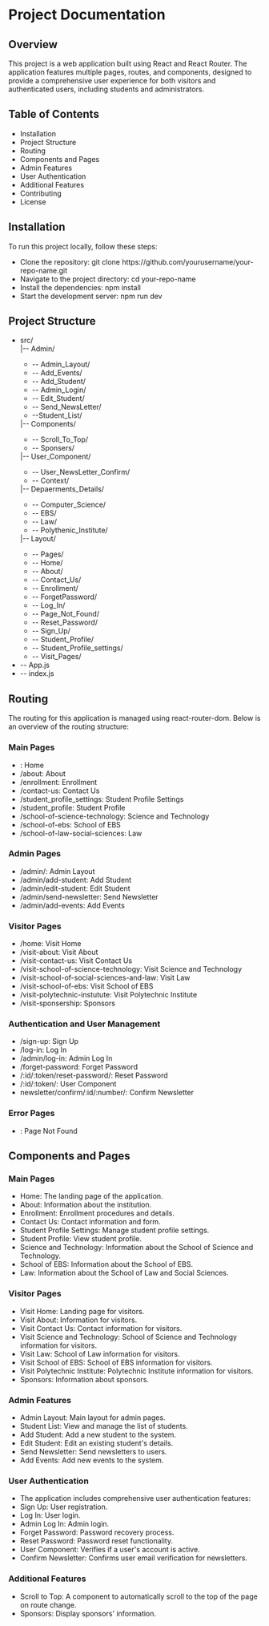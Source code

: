   <h1>Project Documentation</h1>
        <h2>Overview</h2>
        <p>
          This project is a web application built using React and React Router.
          The application features multiple pages, routes, and components,
          designed to provide a comprehensive user experience for both visitors
          and authenticated users, including students and administrators.
        </p>

  <h2>Table of Contents</h2>

  <ul>
          <li>Installation</li>
          <li>Project Structure</li>
          <li>Routing</li>
          <li>Components and Pages</li>
          <li>Admin Features</li>
          <li>User Authentication</li>
          <li>Additional Features</li>
          <li>Contributing</li>
          <li>License</li>
  </ul>

  <h2>Installation</h2>
        <span>To run this project locally, follow these steps:</span>
   <ul>
        <li>
            Clone the repository:
            <span>git clone https://github.com/yourusername/your-repo-name.git</span>
          </li>
        <li>
            Navigate to the project directory:
            <span>cd your-repo-name</span>
          </li>
        <li>
            Install the dependencies:
            <span>npm install</span>
          </li>
        <li>
            Start the development server:
            <span>npm run dev</span>
          </li>
  </ul>

  <h2>Project Structure</h2>
   <ul>
        <li>src/</li>
        <l1>
          |-- Admin/
          <ul>
            <li>-- Admin_Layout/</li>
            <li>-- Add_Events/</li>
            <li>-- Add_Student/</li>
            <li>-- Admin_Login/</li>
            <li>-- Edit_Student/</li>
            <li>-- Send_NewsLetter/</li>
            <li>--Student_List/</li>
          </ul>
        </l1>
        <l1>
          |-- Components/
          <ul>
            <li>-- Scroll_To_Top/</li>
            <li>-- Sponsers/</li>
          </ul>
        </l1>
        <l1>
          |-- User_Component/
          <ul>
            <li>-- User_NewsLetter_Confirm/</li>
            <li>-- Context/</li>
          </ul>
        </l1>
        <l1>
          |-- Depaerments_Details/
          <ul>
            <li>-- Computer_Science/</li>
            <li>-- EBS/</li>
            <li>-- Law/</li>
            <li>-- Polythenic_Institute/</li>
          </ul>
        </l1>
        <l1>
          |-- Layout/
          <ul>
            <li>-- Pages/</li>
            <li>-- Home/</li>
            <li>-- About/</li>
            <li>-- Contact_Us/</li>
            <li>-- Enrollment/</li>
            <li>-- ForgetPassword/</li>
            <li>-- Log_In/</li>
            <li>-- Page_Not_Found/</li>
            <li>-- Reset_Password/</li>
            <li>-- Sign_Up/</li>
            <li>-- Student_Profile/</li>
            <li>-- Student_Profile_settings/</li>
            <li>-- Visit_Pages/</li>
          </ul>
        </l1>
        <li>-- App.js</li>
        <li>-- index.js</li>
      </ul>

<!--//? ================================================================================================== -->

  <h2>Routing </h2>
      <p>
        The routing for this application is managed using react-router-dom.
        Below is an overview of the routing structure:
      </p>

  <h3>Main Pages</h3>
      <ul>
        <li>: Home</li>
        <li>/about: About</li>
        <li>/enrollment: Enrollment</li>
        <li>/contact-us: Contact Us</li>
        <li>/student_profile_settings: Student Profile Settings</li>
        <li>/student_profile: Student Profile</li>
        <li>/school-of-science-technology: Science and Technology</li>
        <li>/school-of-ebs: School of EBS</li>
        <li>/school-of-law-social-sciences: Law</li>
      </ul>

  <h3>Admin Pages</h3>
      <ul>
        <li>/admin/: Admin Layout</li>
        <li>/admin/add-student: Add Student</li>
        <li>/admin/edit-student: Edit Student</li>
        <li>/admin/send-newsletter: Send Newsletter</li>
        <li>/admin/add-events: Add Events</li>
      </ul>

  <h3>Visitor Pages</h3>
      <ul>
        <li>/home: Visit Home</li>
        <li>/visit-about: Visit About</li>
        <li>/visit-contact-us: Visit Contact Us</li>
        <li>
          /visit-school-of-science-technology: Visit Science and Technology
        </li>
        <li>/visit-school-of-social-sciences-and-law: Visit Law</li>
        <li>/visit-school-of-ebs: Visit School of EBS</li>
        <li>/visit-polytechnic-instutute: Visit Polytechnic Institute</li>
        <li>/visit-sponsership: Sponsors</li>
      </ul>

  <h3>Authentication and User Management</h3>
      <ul>
        <li>/sign-up: Sign Up</li>
        <li>/log-in: Log In</li>
        <li>/admin/log-in: Admin Log In</li>
        <li>/forget-password: Forget Password</li>
        <li>/:id/:token/reset-password/: Reset Password</li>
        <li>/:id/:token/: User Component</li>
        <li>newsletter/confirm/:id/:number/: Confirm Newsletter</li>
      </ul>

  <h3>Error Pages</h3>
      <ul>
        <li>: Page Not Found</li>
      </ul>

<!--//? ================================================================================================ -->

  <h2> Components and Pages</h2>

  <h3>Main Pages</h3>

  <ul>
        <li>Home: The landing page of the application.</li>
        <li>About: Information about the institution.</li>
        <li>Enrollment: Enrollment procedures and details.</li>
        <li>Contact Us: Contact information and form.</li>
        <li>Student Profile Settings: Manage student profile settings.</li>
        <li>Student Profile: View student profile.</li>
        <li>
          Science and Technology: Information about the School of Science and
          Technology.
        </li>
        <li>School of EBS: Information about the School of EBS.</li>
        <li>Law: Information about the School of Law and Social Sciences.</li>
  </ul>

  <h3>Visitor Pages</h3>

   <ul>
        <li>Visit Home: Landing page for visitors.</li>
        <li>Visit About: Information for visitors.</li>
        <li>Visit Contact Us: Contact information for visitors.</li>
        <li>
          Visit Science and Technology: School of Science and Technology
          information for visitors.
        </li>
        <li>Visit Law: School of Law information for visitors.</li>
        <li>Visit School of EBS: School of EBS information for visitors.</li>
        <li>
          Visit Polytechnic Institute: Polytechnic Institute information for
          visitors.
        </li>
        <li>Sponsors: Information about sponsors.</li>
  </ul>

  <h3>Admin Features</h3>

  <ul>
        <li>Admin Layout: Main layout for admin pages.</li>
        <li>Student List: View and manage the list of students.</li>
        <li>Add Student: Add a new student to the system.</li>
        <li>Edit Student: Edit an existing student's details.</li>
        <li>Send Newsletter: Send newsletters to users.</li>
        <li>Add Events: Add new events to the system.</li>
   </ul>

  <h3>User Authentication</h3>

  <ul>
        <li>
          The application includes comprehensive user authentication features:
        </li>
        <li>Sign Up: User registration.</li>
        <li>Log In: User login.</li>
        <li>Admin Log In: Admin login.</li>
        <li>Forget Password: Password recovery process.</li>
        <li>Reset Password: Password reset functionality.</li>
        <li>User Component: Verifies if a user's account is active.</li>
        <li>
          Confirm Newsletter: Confirms user email verification for newsletters.
        </li>
  </ul>

   <h3>Additional Features</h3>

   <ul>
        <li>
          Scroll to Top: A component to automatically scroll to the top of the
          page on route change.
        </li>
        <li>Sponsors: Display sponsors' information.</li>
   </ul>
